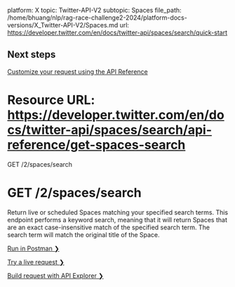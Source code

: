 platform: X
topic: Twitter-API-V2
subtopic: Spaces
file_path: /home/bhuang/nlp/rag-race-challenge2-2024/platform-docs-versions/X_Twitter-API-V2/Spaces.md
url: https://developer.twitter.com/en/docs/twitter-api/spaces/search/quick-start

## Next steps

[Customize your request using the API Reference](https://developer.twitter.com/en/docs/twitter-api/spaces/search/api-reference "Customize your request using the API Reference")

# Resource URL: https://developer.twitter.com/en/docs/twitter-api/spaces/search/api-reference/get-spaces-search 
GET /2/spaces/search

# GET /2/spaces/search

Return live or scheduled Spaces matching your specified search terms. This endpoint performs a keyword search, meaning that it will return Spaces that are an exact case-insensitive match of the specified search term. The search term will match the original title of the Space.

[Run in Postman ❯](https://t.co/twitter-api-postman) 

[Try a live request ❯](https://oauth-playground.glitch.me/?id=searchSpaces&params=%28%27query%21%27Twitter%27%7Ebody%21%28%29%7Epath%21%28%29%29_) 

[Build request with API Explorer ❯](https://developer.twitter.com/apitools/api?endpoint=%2F2%2Fspaces%2Fsearch&method=get)